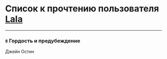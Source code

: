 # Список к прочтению пользователя [Lala](http://vk.com/id76187635)
---

### `8` Гордость и предубеждение
Джейн Остин

